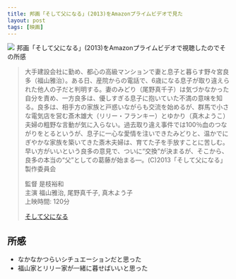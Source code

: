 ```yaml
---
title: 邦画「そして父になる」(2013)をAmazonプライムビデオで見た
layout: post
tags: [映画]
---
```


<a class="is-pulled-right" target="_blank"  href="https://www.amazon.co.jp/gp/product/B00JO5NFU4/ref=as_li_tl?ie=UTF8&camp=247&creative=1211&creativeASIN=B00JO5NFU4&linkCode=as2&tag=tekiomomono-22&linkId=dde1b943c417ae0486700e32eaed9cad"><img border="0" src="//ws-fe.amazon-adsystem.com/widgets/q?_encoding=UTF8&MarketPlace=JP&ASIN=B00JO5NFU4&ServiceVersion=20070822&ID=AsinImage&WS=1&Format=_SL600_&tag=tekiomomono-22" ></a><img src="//ir-jp.amazon-adsystem.com/e/ir?t=tekiomomono-22&l=am2&o=9&a=B00JO5NFU4" width="1" height="1" border="0" alt="" style="border:none !important; margin:0px !important;" />
邦画「そして父になる」(2013)をAmazonプライムビデオで視聴したのでその所感

> 大手建設会社に勤め、都心の高級マンションで妻と息子と暮らす野々宮良多（福山雅治）。ある日、産院からの電話で、6歳になる息子が取り違えられた他人の子だと判明する。妻のみどり（尾野真千子）は気づかなかった自分を責め、一方良多は、優しすぎる息子に抱いていた不満の意味を知る。良多は、相手方の家族と戸惑いながらも交流を始めるが、群馬で小さな電気店を営む斎木雄大（リリー・フランキー）とゆかり（真木ようこ）夫婦の粗野な言動が気に入らない。過去取り違え事件では100％血のつながりをとるというが、息子に一心な愛情を注いできたみどりと、温かでにぎやかな家族を築いてきた斎木夫婦は、育てた子を手放すことに苦しむ。早い方がいいという良多の意見で、ついに“交換”が決まるが、そこから、良多の本当の“父”としての葛藤が始まる―。(C)2013「そして父になる」製作委員会
>
> 監督	是枝裕和  
> 主演	福山雅治, 尾野真千子, 真木よう子  
> 上映時間: 120分 
>
> [そして父になる](https://www.amazon.co.jp/gp/product/B00JO5NFU4/ref=as_li_tl?ie=UTF8&camp=247&creative=1211&creativeASIN=B00JO5NFU4&linkCode=as2&tag=tekiomomono-22&linkId=dde1b943c417ae0486700e32eaed9cad)

## 所感
* なかなかつらいシチュエーションだと思った
* 福山家とリリー家が一緒に暮せばいいと思った
